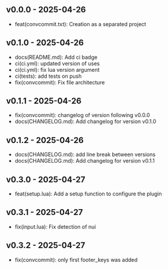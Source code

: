 ## v0.0.0 - 2025-04-26

- feat(convcommit.txt): Creation as a separated project

## v0.1.0 - 2025-04-26

- docs(README.md): Add ci badge
- ci(ci.yml): updated version of uses
- ci(ci.yml): fix lua version argument
- ci(tests): add tests on push
- fix(convcommit): Fix file architecture

## v0.1.1 - 2025-04-26

- fix(convcommit): changelog of version following v0.0.0
- docs(CHANGELOG.md): Add changelog for version v0.1.0

## v0.1.2 - 2025-04-26

- docs(CHANGELOG.md): add line break between versions
- docs(CHANGELOG.md): Add changelog for version v0.1.1
## v0.3.0 - 2025-04-27

- feat(setup.lua): Add a setup function to configure the plugin



## v0.3.1 - 2025-04-27

- fix(input.lua): Fix detection of nui



## v0.3.2 - 2025-04-27

- fix(convcommit): only first footer_keys was added



